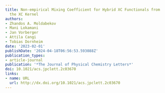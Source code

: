 ```yaml
---
title: Non-empirical Mixing Coefficient for Hybrid XC Functionals from Analysis of
  the XC Kernel
authors:
- Zhandos A. Moldabekov
- Mani Lokamani
- Jan Vorberger
- Attila Cangi
- Tobias Dornheim
date: '2023-02-01'
publishDate: '2024-04-18T06:56:53.593088Z'
publication_types:
- article-journal
publication: '*The Journal of Physical Chemistry Letters*'
doi: 10.1021/acs.jpclett.2c03670
links:
- name: URL
  url: http://dx.doi.org/10.1021/acs.jpclett.2c03670
---
```

